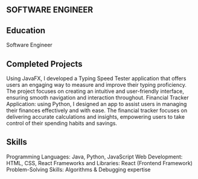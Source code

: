 ## SOFTWARE ENGINEER

## Education 
Software Engineer

##  Completed Projects
Using JavaFX, I developed a Typing Speed Tester application
that offers users an engaging way to measure and improve their typing proficiency.
The project focuses on creating an intuitive and user-friendly interface, 
ensuring smooth navigation and interaction throughout.
Financial Tracker Application: 
using Python, I designed an app to assist users in managing their finances effectively and with ease.
The financial tracker focuses on delivering accurate calculations and insights,
empowering users to take control of their spending habits and savings.

## Skills
Programming Languages: Java, Python, JavaScript
Web Development: HTML, CSS, React
Frameworks and Libraries: React (Frontend Framework)
Problem-Solving Skills: Algorithms & Debugging expertise
